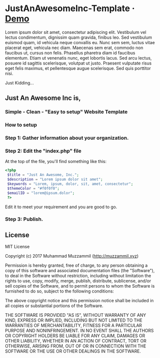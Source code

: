 # JustAnAwesomeInc-Template · [Demo](https://git.muzzammil.xyz/JAAI/)
Lorem ipsum dolor sit amet, consectetur adipiscing elit. Vestibulum vel lectus condimentum, dignissim quam gravida, finibus leo. Sed vestibulum euismod quam, id vehicula neque convallis eu. Nunc sem sem, luctus vitae placerat eget, vehicula nec diam. Maecenas sem erat, commodo non faucibus ut, cursus non felis. Phasellus pharetra diam id faucibus elementum. Etiam ut venenatis nunc, eget lobortis lacus. Sed arcu lectus, posuere id sagittis scelerisque, volutpat ut justo. Praesent vulputate risus eget felis maximus, et pellentesque augue scelerisque. Sed quis porttitor nisi.

Just Kidding...

## Just An Awesome Inc is,
### Simple - Clean - "Easy to setup" Website Template

### How to setup
### Step 1: Gather information about your organization.
### Step 2: Edit the "index.php" file
At the top of the file, you'll find something like this:
```php
<?php 
 $title = "Just An Awesome, Inc.";
 $description = "Lorem ipsum dolor sit amet";
 $keywords = "Lorem, ipsum, dolor, sit, amet, consectetur";
 $themeColor = "#f0f0f0";
 $emailID = "lorem@ipsum.dolor";
 ?>
```
Edit it to meet your requirement and you are good to go.
### Step 3: Publish.

## License
MIT License

Copyright (c) 2017 Muhammad Muzzammil (http://muzzammil.xyz)

Permission is hereby granted, free of charge, to any person obtaining a copy
of this software and associated documentation files (the "Software"), to deal
in the Software without restriction, including without limitation the rights
to use, copy, modify, merge, publish, distribute, sublicense, and/or sell
copies of the Software, and to permit persons to whom the Software is
furnished to do so, subject to the following conditions:

The above copyright notice and this permission notice shall be included in all
copies or substantial portions of the Software.

THE SOFTWARE IS PROVIDED "AS IS", WITHOUT WARRANTY OF ANY KIND, EXPRESS OR
IMPLIED, INCLUDING BUT NOT LIMITED TO THE WARRANTIES OF MERCHANTABILITY,
FITNESS FOR A PARTICULAR PURPOSE AND NONINFRINGEMENT. IN NO EVENT SHALL THE
AUTHORS OR COPYRIGHT HOLDERS BE LIABLE FOR ANY CLAIM, DAMAGES OR OTHER
LIABILITY, WHETHER IN AN ACTION OF CONTRACT, TORT OR OTHERWISE, ARISING FROM,
OUT OF OR IN CONNECTION WITH THE SOFTWARE OR THE USE OR OTHER DEALINGS IN THE
SOFTWARE.
